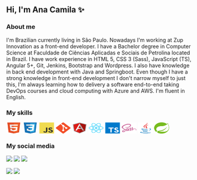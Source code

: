 ## Hi, I'm Ana Camila ✨

### About me
<p>I'm Brazilian currently living in São Paulo. Nowadays I'm working at Zup Innovation as a front-end developer. I have a Bachelor degree in Computer Science at Faculdade de Ciências Aplicadas e Sociais de Petrolina located in Brazil. I have work experience in HTML 5, CSS 3 (Sass), JavaScript (TS), Angular 5+, Git, Jenkins, Bootstrap and Wordpress. I also have knowledge in back end development with Java and Springboot. Even though I have a strong knowledge in front-end development I don't narrow myself to just this, I'm always learning how to delivery a software end-to-end taking DevOps courses and cloud computing with Azure and AWS. I'm fluent in English. </p>

### My skills
<div style="display: inline-block;">
  <img align="center" height="30" width="40" src="https://raw.githubusercontent.com/devicons/devicon/master/icons/html5/html5-original.svg"/>
  <img align="center" height="30" width="40" src="https://raw.githubusercontent.com/devicons/devicon/master/icons/css3/css3-original.svg"/>
  <img align="center" height="30" width="40" src="https://raw.githubusercontent.com/devicons/devicon/master/icons/javascript/javascript-original.svg"/>
  <img align="center" height="30" width="40" src="https://raw.githubusercontent.com/devicons/devicon/master/icons/git/git-original.svg"/>
  <img align="center" height="30" width="40" src="https://raw.githubusercontent.com/devicons/devicon/master/icons/angularjs/angularjs-original.svg"/>
  <img align="center" height="30" width="40" src="https://raw.githubusercontent.com/devicons/devicon/master/icons/react/react-original.svg"/>
  <img align="center" height="30" width="40" src="https://raw.githubusercontent.com/devicons/devicon/master/icons/typescript/typescript-original.svg"/>
  <img align="center" height="30" width="40" src="https://raw.githubusercontent.com/devicons/devicon/master/icons/sass/sass-original.svg"/>
  <img align="center" height="30" width="40" src="https://raw.githubusercontent.com/devicons/devicon/master/icons/java/java-original.svg"/>
  <img align="center" height="30" width="40" src="https://raw.githubusercontent.com/devicons/devicon/master/icons/spring/spring-original.svg"/>
</div>


### My social media

<a href="https://acamilass.dev/"><img src="https://img.shields.io/badge/-acamilass.dev-53A6BE?style=for-the-badge&logo=headspace&logoColor=white"/></a>
<a href="https://www.linkedin.com/in/anacamilass/"><img src="https://img.shields.io/badge/LinkedIn-0077B5?style=for-the-badge&logo=linkedin&logoColor=white"/></a>
<a href="https://acamilass.medium.com/"><img src="https://img.shields.io/badge/Medium-12100E?style=for-the-badge&logo=medium&logoColor=white"/></a>

<div>
  <img height="180em" src="https://github-readme-stats.vercel.app/api?username=acamilass&theme=material-palenight&show_icons=true"/>
  <img height="180em" src="https://github-readme-stats.vercel.app/api/top-langs/?username=acamilass&layout=compact&theme=material-palenight&card_width=400&langs_count=6"/>
</div>



